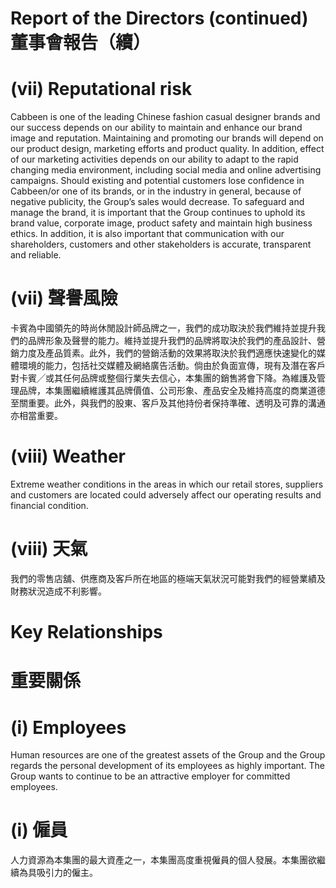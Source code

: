 # Report of the Directors (continued)董事會報告（續）  

# (vii)	 Reputational risk  

Cabbeen is one of the leading Chinese fashion casual designer brands and our success depends on our ability to maintain and enhance our brand image and reputation. Maintaining and promoting our brands will depend on our product design, marketing efforts and product quality. In addition, effect of our marketing activities depends on our ability to adapt to the rapid changing media environment, including social media and online advertising campaigns. Should existing and potential customers lose confidence in Cabbeen/or one of its brands, or in the industry in general, because of negative publicity, the Group’s sales would decrease. To safeguard and manage the brand, it is important that the Group continues to uphold its brand value, corporate image, product safety and maintain high business ethics. In addition, it is also important that communication with our shareholders, customers and other stakeholders is accurate, transparent and reliable.  

# (vii) 聲譽風險  

卡賓為中國領先的時尚休閒設計師品牌之一，我們的成功取決於我們維持並提升我們的品牌形象及聲譽的能力。維持並提升我們的品牌將取決於我們的產品設計、營銷力度及產品質素。此外，我們的營銷活動的效果將取決於我們適應快速變化的媒體環境的能力，包括社交媒體及網絡廣告活動。倘由於負面宣傳，現有及潛在客戶對卡賓╱或其任何品牌或整個行業失去信心，本集團的銷售將會下降。為維護及管理品牌，本集團繼續維護其品牌價值、公司形象、產品安全及維持高度的商業道德至關重要。此外，與我們的股東、客戶及其他持份者保持準確、透明及可靠的溝通亦相當重要。  

# (viii)	 Weather  

Extreme weather conditions in the areas in which our retail stores, suppliers and customers are located could adversely affect our operating results and financial condition.  

# (viii) 天氣  

我們的零售店舖、供應商及客戶所在地區的極端天氣狀況可能對我們的經營業績及財務狀況造成不利影響。  

# Key Relationships  

# 重要關係  

# (i) Employees  

Human resources are one of the greatest assets of the Group and the Group regards the personal development of its employees as highly important. The Group wants to continue to be an attractive employer for committed employees.  

# (i) 僱員  

人力資源為本集團的最大資產之一，本集團高度重視僱員的個人發展。本集團欲繼續為具吸引力的僱主。  